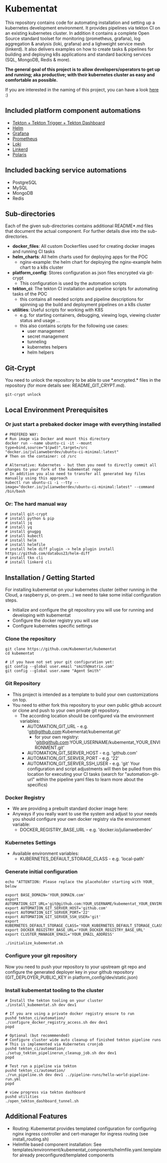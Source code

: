 # Kubementat

This repository contains code for automating installation and setting up  a kubernetes development environment. It provides pipelines via tekton CI on an existing kubernetes cluster.
In addition it contains a complete Open Source standard toolset for monitoring (prometheus, grafana), log aggregation & analysis (loki, grafana) and a lighweight service mesh (linkerd).
It also delivers examples on how to create tasks & pipelines for building and deploying k8s applications and standard backing services (SQL, MongoDB, Redis & more).

__The general goal of this project is to allow developers/operators to get up and running; aka productive; with their kubernetes cluster as easy and comfortable as possible.__

If you are interested in the naming of this project, you can have a look [here](https://dune.fandom.com/wiki/Mentat) :)

## Included platform component automations
- [Tekton + Tekton Trigger + Tekton Dashboard](https://tekton.dev/)
- [Helm](https://helm.sh/)
- [Grafana](https://grafana.com/grafana/)
- [Prometheus](https://prometheus.io/)
- [Loki](https://grafana.com/oss/loki/)
- [Linkerd](https://linkerd.io/)
- [Polaris](https://github.com/FairwindsOps/polaris)

## Included backing service automations
- PostgreSQL
- MySQL
- MongoDB
- Redis

## Sub-directories

Each of the given sub-directories contains additional README*.md files that document the actual component. For further details dive into the sub-directories.

- __docker_files__: All custom Dockerfiles used for creating docker images and running CI tasks
- __helm_charts__: All helm charts used for deploying apps for the POC
  - nginx-example: the helm chart for deploying the nginx-example helm chart to a k8s cluster
- __platform_config__: Stores configuration as json files encrypted via git-crypt
  - This configuration is used by the automation scripts
- __tekton_ci__: The tekton CI installation and pipeline scripts for automating tasks of the POC
  - this contains all needed scripts and pipeline descriptions for spinning up the build and deployment pipelines on a k8s cluster
- __utilities__: Useful scripts for working with K8S
  - e.g. for starting containers, debugging, viewing logs, viewing cluster status and usage ...
  - this also contains scripts for the following use cases:
    - user management
    - secret management
    - tunneling
    - kubernetes helpers
    - helm helpers

## Git-Crypt
You need to unlock the repository to be able to use \*.encrypted.\* files in the repository (for more details see: README_GIT_CRYPT.md).
```
git-crypt unlock
```

## Local Environment Prerequisites

### Or just start a prebaked docker image with everything installed
```
# PREFERED WAY:
# Run image via Docker and mount this directory
docker run --name ubuntu-ci -it --mount type=bind,source="$(pwd)",target=/src "docker.io/julianweberdev/ubuntu-ci-minimal:latest"
# Then on the container: cd /src

# Alternative: Kubernetes - but then you need to directly commit all changes to your fork of the kubementat repo
# In addition you also need to transfer all generated key files manually using this approach
kubectl run ubuntu-ci -i --tty --image="docker.io/julianweberdev/ubuntu-ci-minimal:latest" --command /bin/bash
```

### Or: The hard manual way
```
# install git-crypt
# install python & pip
# install jq
# install yq
# install gnugpg
# install kubectl
# install helm
# install helmfile
# install helm diff plugin -> helm plugin install https://github.com/databus23/helm-diff
# install tkn cli
# install linkerd cli
```

## Installation / Getting Started
For installing kubementat on your kubernetes cluster (either running in the Cloud, a raspberry pi, on-prem...)
we need to take some initial configuration steps.
- Initialize and configure the git repository you will use for running and developing with kubementat
- Configure the docker registry you will use
- Configure kubernetes specific settings

### Clone the repository
```
git clone https://github.com/Kubementat/kubementat
cd kubementat

# if you have not set your git configuration yet:
git config --global user.email "smith@matrix.com"
git config --global user.name "Agent Smith"
```

### Git Repository
- This project is intended as a template to build your own customizations on top.
- You need to either fork this repository to your own public github account or clone and push to your own private git repository.
  - The according location should be configured via the environment variables:
    - AUTOMATION_GIT_URL - e.g. 'git@github.com:Kubementat/kubementat.git'
      - for your own registry: 'git@github.com:YOUR_USERNAME/kubementat_YOUR_ENVIRONMENT.git'
    - AUTOMATION_GIT_SERVER_HOST - e.g. 'github.com'
    - AUTOMATION_GIT_SERVER_PORT - e.g. '22'
    - AUTOMATION_GIT_SERVER_SSH_USER - e.g. 'git'
  Your configuration and script adjustments will then be pulled from this location for executing your CI tasks (search for "automation-git-url" within the pipeline yaml files to learn more about the specifics)

### Docker Registry
- We are providing a prebuilt standard docker image here:
- Anyways if you really want to use the system and adjust to your needs you should configure your own docker registry via the environment variable:
  - DOCKER_REGISTRY_BASE_URL - e.g. 'docker.io/julianweberdev'

### Kubernetes Settings
- Available environment variables:
  - KUBERNETES_DEFAULT_STORAGE_CLASS - e.g. 'local-path'

### Generate initial configuration
```
echo "ATTENTION: Please replace the placeholder starting with YOUR_ below

export BASE_DOMAIN='YOUR_DOMAIN.com'
export AUTOMATION_GIT_URL='git@github.com:YOUR_USERNAME/kubementat_YOUR_ENVIRONMENT.git'
export AUTOMATION_GIT_SERVER_HOST='github.com'
export AUTOMATION_GIT_SERVER_PORT='22'
export AUTOMATION_GIT_SERVER_SSH_USER='git'
export KUBERNETES_DEFAULT_STORAGE_CLASS='YOUR_KUBERNETES_DEFAULT_STORAGE_CLASS'
export DOCKER_REGISTRY_BASE_URL='YOUR_DOCKER_REGISTRY_BASE_URL'
export CLUSTER_MANAGER_EMAIL='YOUR_EMAIL_ADDRESS'

./initialize_kubementat.sh

```

### Configure your git repository
Now you need to push your repository to your upstream git repo and configure the generated deployer key in your github repository (GIT_DEPLOYER_PUBLIC_KEY in platform_config/dev/static.json)

### Install kubementat tooling to the cluster
```
# Install the tekton tooling on your cluster
./install_kubementat.sh dev dev1

# If you are using a private docker registry ensure to run
pushd tekton_ci/automation/
./configure_docker_registry_access.sh dev dev1
popd

# Optional (but recommmended)
# Configure cluster wide auto cleanup of finished tekton pipeline runs
# This is implemented via Kubernetes cronjob
pushd tekton_ci/automation/
./setup_tekton_pipelinerun_cleanup_job.sh dev dev1
popd

# Test run a pipeline via tekton
pushd tekton_ci/automation/
./run_pipeline.sh dev dev1 ../pipeline-runs/hello-world-pipeline-run.yml
popd

# view progress via tekton dashboard
pushd utilities
./open_tekton_dashboard_tunnel.sh
```

## Additional Features
- Routing: Kubementat provides templated configuration for configuring nginx ingress controller and cert-manager for ingress routing (see install_routing.sh)
- Helmfile based component installation: See templates/environment/kubementat_components/helmfile.yaml.template for already preconfigured/templated components
